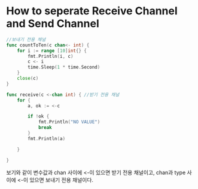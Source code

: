# How to seperate Receive Channel and Send Channel

```go
//보내기 전용 채널
func countToTen(c chan<- int) {
	for i := range [10]int{} {
		fmt.Println(i, c)
		c <- i
		time.Sleep(1 * time.Second)
	}
	close(c)
}

func receive(c <-chan int) { //받기 전용 채널
	for {
		a, ok := <-c

		if !ok {
			fmt.Println("NO VALUE")
			break
		}
		fmt.Println(a)

	}

}

```

보기와 같이 변수값과 chan 사이에 <-이 있으면 받기 전용 채널이고, chan과 type 사이에 <-이 있으면 보내기 전용 채널이다.